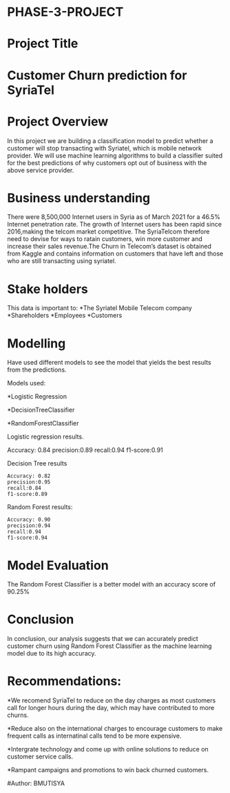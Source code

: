 # PHASE-3-PROJECT

# Project Title
# Customer Churn prediction for SyriaTel
# Project Overview

In this project we are building a classification model to predict whether a customer will stop transacting with Syriatel, which is mobile network provider. We will use machine learning algorithms to build a classifier suited for the best predictions of why customers opt out of business with  the above service provider. 

# Business understanding
There were 8,500,000 Internet users in Syria as of March 2021 for a 46.5% Internet penetration rate. The growth of Internet users has been rapid since 2016,making the telcom market competitive. The SyriaTelcom therefore need to devise for ways to ratain customers, win more customer and increase their sales revenue.The Churn in Telecom’s dataset is obtained from Kaggle and contains information on customers that have left and those who are still transacting using syriatel.

# Stake holders

This data is important to: 
   *The Syriatel Mobile Telecom company
   *Shareholders
   *Employees
   *Customers

# Modelling
Have used different models to see the model that yields the best results from the predictions.

Models used:

*Logistic Regression

*DecisionTreeClassifier

*RandomForestClassifier

Logistic regression results.

   Accuracy: 0.84 
   precision:0.89
   recall:0.94
   f1-score:0.91

Decision Tree results

    Accuracy: 0.82
    precision:0.95
    recall:0.84
    f1-score:0.89

Random Forest results:

    Accuracy: 0.90
    precision:0.94
    recall:0.94
    f1-score:0.94

# Model Evaluation
The Random Forest Classifier is a better model with an accuracy score of 90.25%

# Conclusion
In conclusion, our analysis suggests that we can accurately predict customer churn using
Random Forest Classifier as the  machine learning model due to its high accuracy.
 
 # Recommendations:

*We recomend SyriaTel to reduce on the day charges as most customers call for longer hours during the day, which may have contributed to more churns.

*Reduce also on the international charges to encourage customers to make frequent calls as internatinal calls tend to be more expensive.

*Intergrate technology and come up with online solutions to reduce on customer service calls.

*Rampant campaigns and promotions to win back churned customers.

#Author: BMUTISYA


